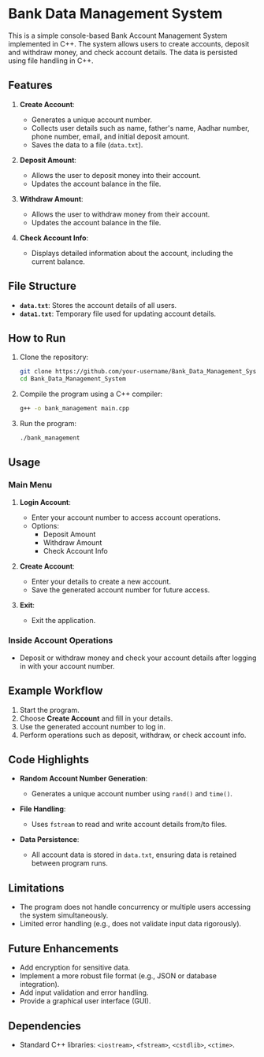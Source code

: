 # Bank Data Management System

This is a simple console-based Bank Account Management System implemented in C++. The system allows users to create accounts, deposit and withdraw money, and check account details. The data is persisted using file handling in C++.

## Features

1. **Create Account**:
   - Generates a unique account number.
   - Collects user details such as name, father's name, Aadhar number, phone number, email, and initial deposit amount.
   - Saves the data to a file (`data.txt`).

2. **Deposit Amount**:
   - Allows the user to deposit money into their account.
   - Updates the account balance in the file.

3. **Withdraw Amount**:
   - Allows the user to withdraw money from their account.
   - Updates the account balance in the file.

4. **Check Account Info**:
   - Displays detailed information about the account, including the current balance.

## File Structure

- **`data.txt`**: Stores the account details of all users.
- **`data1.txt`**: Temporary file used for updating account details.

## How to Run

1. Clone the repository:
    ```bash
    git clone https://github.com/your-username/Bank_Data_Management_System.git
    cd Bank_Data_Management_System
    ```

2. Compile the program using a C++ compiler:
    ```bash
    g++ -o bank_management main.cpp
    ```

3. Run the program:
    ```bash
    ./bank_management
    ```

## Usage

### Main Menu

1. **Login Account**:
   - Enter your account number to access account operations.
   - Options:
     - Deposit Amount
     - Withdraw Amount
     - Check Account Info

2. **Create Account**:
   - Enter your details to create a new account.
   - Save the generated account number for future access.

3. **Exit**:
   - Exit the application.

### Inside Account Operations

- Deposit or withdraw money and check your account details after logging in with your account number.

## Example Workflow

1. Start the program.
2. Choose **Create Account** and fill in your details.
3. Use the generated account number to log in.
4. Perform operations such as deposit, withdraw, or check account info.

## Code Highlights

- **Random Account Number Generation**:
  - Generates a unique account number using `rand()` and `time()`.

- **File Handling**:
  - Uses `fstream` to read and write account details from/to files.

- **Data Persistence**:
  - All account data is stored in `data.txt`, ensuring data is retained between program runs.

## Limitations

- The program does not handle concurrency or multiple users accessing the system simultaneously.
- Limited error handling (e.g., does not validate input data rigorously).

## Future Enhancements

- Add encryption for sensitive data.
- Implement a more robust file format (e.g., JSON or database integration).
- Add input validation and error handling.
- Provide a graphical user interface (GUI).

## Dependencies

- Standard C++ libraries: `<iostream>`, `<fstream>`, `<cstdlib>`, `<ctime>`.


